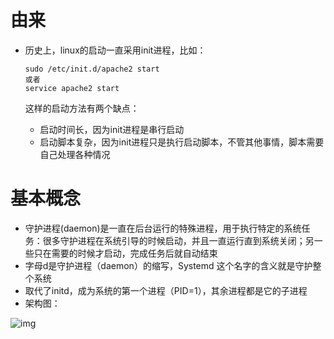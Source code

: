 # 由来

- 历史上，linux的启动一直采用init进程，比如：

  ```shell
  sudo /etc/init.d/apache2 start
  或者
  service apache2 start
  ```

  这样的启动方法有两个缺点：

  - 启动时间长，因为init进程是串行启动
  - 启动脚本复杂，因为init进程只是执行启动脚本，不管其他事情，脚本需要自己处理各种情况



# 基本概念

- 守护进程(daemon)是一直在后台运行的特殊进程，用于执行特定的系统任务：很多守护进程在系统引导的时候启动，并且一直运行直到系统关闭；另一些只在需要的时候才启动，完成任务后就自动结束
- 字母d是守护进程（daemon）的缩写，Systemd 这个名字的含义就是守护整个系统
- 取代了initd，成为系统的第一个进程（PID=1），其余进程都是它的子进程
- 架构图：

![img](C:\Users\liaosl\OneDrive\笔记\Linux\bg2016030703.png)